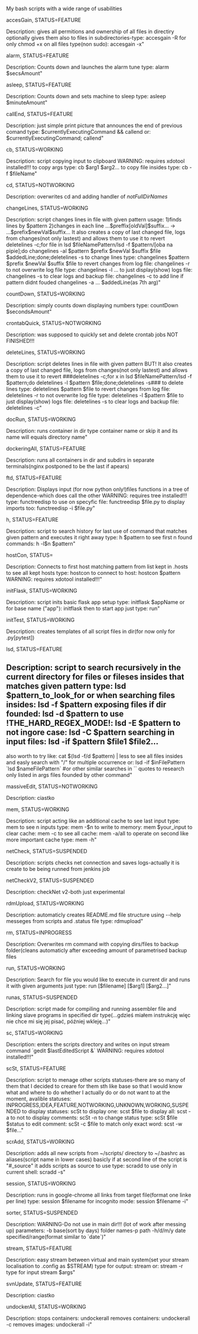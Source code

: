 My bash scripts with a wide range of usabilities



accesGain, STATUS=FEATURE

Description:
gives all permitions and ownership of all files in directiry
optionally gives them also to files in subdirectories-type: accesgain -R
for only chmod +x on all files type(non sudo): accesgain -x"



alarm, STATUS=FEATURE

Description:
Counts down and launches the alarm tune
type: alarm \$secsAmount"



asleep, STATUS=FEATURE

Description:
Counts down and sets machine to sleep
type: asleep \$minuteAmount"



callEnd, STATUS=FEATURE

Description:
just simple print picture that announces the end of previous comand
type: \$currentlyExecutingCommand && callend
or: \$currentlyExecutingCommand; callend"



cb, STATUS=WORKING

Description:
script copying input to clipboard
WARNING: requires xdotool installed!!!
to copy args type: cb \$arg1 \$arg2...
to copy file insides type: cb -f \$fileName"



cd, STATUS=NOTWORKING

Description:
overwrites cd and adding handler of _notFullDirNames_



changeLines, STATUS=WORKING

Description:
script changes lines in file with given pattern
usage: 1)finds lines by \$pattern
2)changes in each line
...\$preffix[oldVal]\$suffix... -> ...\$prefix\$newVal\$suffix...
It also creates a copy of last changed file, logs from
changes(not only lastest) and allows them to use it to revert
deletelines -c;for file in lsd \$fileNamePattern/lsd -f \$pattern/[oba na pipie];do changelines -al \$pattern \$prefix \$newVal \$suffix \$file \$addedLine;done;deletelines -s
to change lines type: changelines \$pattern \$prefix \$newVal \$suffix \$file
to revert changes from log file: changelines -r
to not overwrite log file type: changelines -l ...
to just display(show) logs file: changelines -s
to clear logs and backup file: changelines -c
to add line if pattern didnt fouded changelines -a ... \$addedLine(as 7th arg)"



countDown, STATUS=WORKING

Description:
simply counts down displaying numbers
type: countDown \$secondsAmount"



crontabQuick, STATUS=NOTWORKING

Description:
was supposed to quickly set and delete crontab jobs NOT FINISHED!!!



deleteLines, STATUS=WORKING

Description:
script deletes lines in file with given pattern
BUT! It also creates a copy of last changed file, logs from
changes(not only lastest) and allows them to use it to revert
###deletelines -c;for x in lsd \$fileNamePattern/lsd -f \$pattern;do deletelines -l \$pattern \$file;done;deletelines -s###
to delete lines type: deletelines \$pattern \$file
to revert changes from log file: deletelines -r
to not overwrite log file type: deletelines -l \$pattern \$file
to just display(show) logs file: deletelines -s
to clear logs and backup file: deletelines -c"



docRun, STATUS=WORKING

Description:
runs container in dir
type container name or skip it and its name will equals directory name"



dockeringAll, STATUS=FEATURE

Description:
runs all containers in dir and subdirs in separate terminals(nginx postponed to be the last if apears)



ftd, STATUS=FEATURE

Description:
Displays input (for now python only!)files functions in a tree of dependence-which does call the other
WARNING: requires tree installed!!!
type: functreedisp
to use on specyfic file: functreedisp \$file.py
to display imports too: functreedisp -i \$file.py"



h, STATUS=FEATURE

Description:
script to search history for last use of command that matches given pattern and executes it right away
type: h \$pattern
to see first n found commands: h -l\$n \$pattern"



hostCon, STATUS=

Description:
Connects to first host matching pattern from list kept in .hosts
to see all kept hosts type: hostcon
to connect to host: hostcon \$pattern
WARNING: requires xdotool installed!!!"



initFlask, STATUS=WORKING

Description:
script inits basic flask app setup
type: initflask \$appName
or for base name (\"app\"): initflask
then to start app just type: run"



initTest, STATUS=WORKING

Description:
creates templates of all script files in dir(for now only for .py[pytest])



lsd, STATUS=FEATURE

Description:
script to search recursively in the current directory for files or fileses insides that matches given pattern
type: lsd \$pattern_to_look_for
or when searching files insides: lsd -f \$pattern
exposing files if dir founded: lsd -d \$pattern
to use !THE_HARD_REGEX_MODE!: lsd -E \$pattern
to not ingore case: lsd -C \$pattern
searching in input files: lsd -if \$pattern \$file1 \$file2...
----------
also worth to try like: cat \$(lsd -f/d \$pattern) | less
to see all files insides and easly search with \"/\" for multiple occurrence
or: lsd -if \$inFilePattern \`lsd \$nameFilePattern\` #or other similar searches in \`\` quotes
to research only listed in args files founded by other command"



massiveEdit, STATUS=NOTWORKING

Description:
ciastko



mem, STATUS=WORKING

Description:
script acting like an additional cache
to see last input type: mem
to see n inputs type: mem -\$n
to write to memory: mem \$your_input
to clear cache: mem -c
to see all cache: mem -a/all
to operate on second like more important cache type: mem -h"



netCheck, STATUS=SUSPENDED

Description:
scripts checks net connection and saves logs-actually it is create to be being runned from jenkins job



netCheckV2, STATUS=SUSPENDED

Description:
checkNet v2-both just experimental



rdmUpload, STATUS=WORKING

Description:
automaticly creates README.md file structure using --help messeges from scripts and .status file
type: rdmupload"



rm, STATUS=INPROGRESS

Description:
Overwrites rm command with copying dirs/files to backup folder(cleans automaticly after exceeding amount of parametrised backup files



run, STATUS=WORKING

Description:
Search for file you would like to execute in current dir and runs it with given arguments
just type: run [\$filename] [\$arg1] [\$arg2...]"



runas, STATUS=SUSPENDED

Description:
script made for compiling and running assembler file and linking slave programs in specified dir
type(...gdzieś miałem instrukcję więc nie chce mi się jej pisać, później wkleję...)"



sc, STATUS=WORKING

Description:
enters the scripts directory and writes on input stream command \`gedit \$lastEditedScript &\`
WARNING: requires xdotool installed!!!"



scSt, STATUS=FEATURE

Description:
script to menage other scripts statuses-there are so many of them that I decided to creare for them sth like base so that
I would know what and where to do whether I actually do or do not want to at the moment, avalible statuses:
INPROGRESS,IDEA,FEATURE,NOTWORKING,UNKNOWN,WORKING,SUSPENDED
to display statuses: scSt
to display one: scst \$file
to display all: scst -a
to not to display comments: scSt -n
to change status type: scSt \$file \$status
to edit comment: scSt -c \$file
to match only exact word: scst -w \$file..."



scrAdd, STATUS=WORKING

Description:
adds all new scripts from ~/scripts/ directory to ~/.bashrc as aliases(script name in lower cases)
basicly if at second line of the script is \"\#_source\" it adds scripts as source
to use type: scradd
to use only in current shell: scradd -s"



session, STATUS=WORKING

Description:
runs in google-chrome all links from target file(format one linke per line)
type: session \$filename
for incognito mode: session \$filename -i"



sorter, STATUS=SUSPENDED

Description:
WARNING-Do not use in main dir!!! (lot of work after messing up)
parameters:
-b base(sort by days)
folder names-p path
-h/d/m/y date specified/range(format similar to \`date\`)"



stream, STATUS=FEATURE

Description:
easy stream between virtual and main system(set your stream localisation to .config as \$STREAM)
type for output: stream
or: stream -r
type for input stream \$args"



svnUpdate, STATUS=FEATURE

Description:
ciastko



undockerAll, STATUS=WORKING

Description:
stops containers: undockerall
removes containers: undockerall -c
removes images: undockerall -i"
